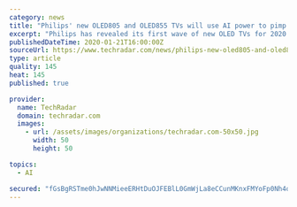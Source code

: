 ```yaml
---
category: news
title: "Philips' new OLED805 and OLED855 TVs will use AI power to pimp your picture"
excerpt: "Philips has revealed its first wave of new OLED TVs for 2020 – and it's going all-in on AI picture ... OLED855 and OLED805 televisions their debuts. Essentially identical in terms of specs aside from the style of their respective stands (the 805 has a two-legged \"chamfered stand\" while the 855 has a central mount), both make use of the ..."
publishedDateTime: 2020-01-21T16:00:00Z
sourceUrl: https://www.techradar.com/news/philips-new-oled805-and-oled855-tvs-will-use-ai-power-to-pimp-your-picture
type: article
quality: 145
heat: 145
published: true

provider:
  name: TechRadar
  domain: techradar.com
  images:
    - url: /assets/images/organizations/techradar.com-50x50.jpg
      width: 50
      height: 50

topics:
  - AI

secured: "fGsBgRSTme0hJwNNMieeERHtDuOJFEBlL0GmWjLa8eCCunMKnxFMYoFp0Nh4qktF14fGlRs4Lw71Im+Ula9wPaeMD6Iujd45Eii9ENeU/U7bNUdqOEHDqTL1KnRhF5yS4Jn2Qq0X89M3ErXNBDyTiZiLCV8JaF76q13v/bxoBMW4jChkBPlU/QL6iNNX3vNj+wAYnaJ3Sy80/ktf9G2NgYb+whl9lw1doDxgknXxFegdtBBAdwLJ4WtOoUWx07o6sJWz6KSGvpplGfT8lNyWgwqQPYrkap7W2eRADYXsU2qr+RvVpDLQthl3ixSmUc2pVVnPAZ3OwL2SrkxgWe3j8LJRbn68B9wPUWDASlue0F2ldvB4oYoX5iZeOOpe9OEdIBcwZMDSaLrs9t5GMJ9Xxj2jR9bZW8UuKMQvDyuc2hxspHAP/3nLdWvzKuJzJj2C4PUQcxj1srqxRTsVQBNUQkeUBRbR5lGnStg2F7DaUck=;DT8yEkpnYR5aUFWO+GLLqw=="
---
```


